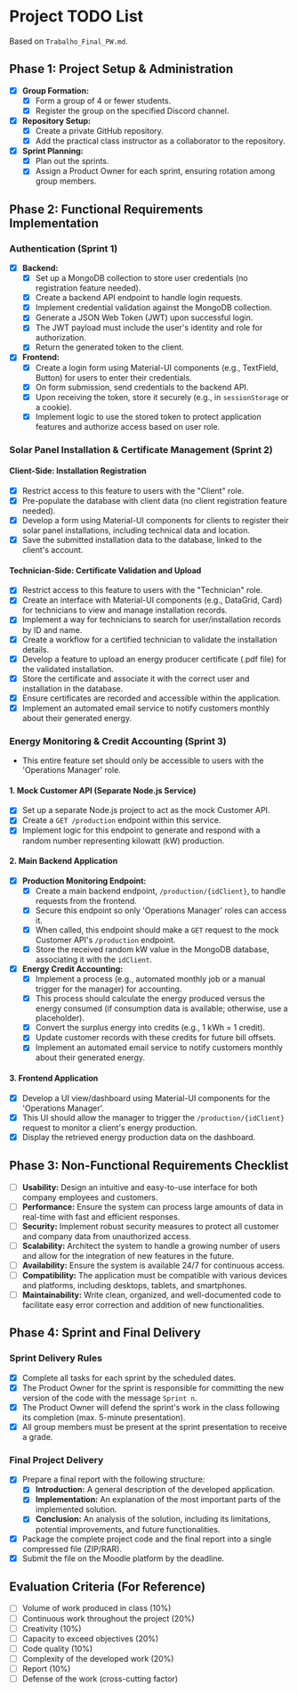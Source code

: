 # Project TODO List

Based on `Trabalho_Final_PW.md`.

## Phase 1: Project Setup & Administration

-   [x] **Group Formation:**
    -   [x] Form a group of 4 or fewer students.
    -   [x] Register the group on the specified Discord channel.
-   [x] **Repository Setup:**
    -   [x] Create a private GitHub repository.
    -   [x] Add the practical class instructor as a collaborator to the repository.
-   [x] **Sprint Planning:**
    -   [x] Plan out the sprints.
    -   [x] Assign a Product Owner for each sprint, ensuring rotation among group members.

## Phase 2: Functional Requirements Implementation

### **Authentication (Sprint 1)**
-   [x] **Backend:**
    -   [x] Set up a MongoDB collection to store user credentials (no registration feature needed).
    -   [x] Create a backend API endpoint to handle login requests.
    -   [x] Implement credential validation against the MongoDB collection.
    -   [x] Generate a JSON Web Token (JWT) upon successful login.
    -   [x] The JWT payload must include the user's identity and role for authorization.
    -   [x] Return the generated token to the client.
-   [x] **Frontend:**
    -   [x] Create a login form using Material-UI components (e.g., TextField, Button) for users to enter their credentials.
    -   [x] On form submission, send credentials to the backend API.
    -   [x] Upon receiving the token, store it securely (e.g., in `sessionStorage` or a cookie).
    -   [x] Implement logic to use the stored token to protect application features and authorize access based on user role.

### **Solar Panel Installation & Certificate Management (Sprint 2)**

#### **Client-Side: Installation Registration**
-   [x] Restrict access to this feature to users with the "Client" role.
-   [x] Pre-populate the database with client data (no client registration feature needed).
-   [x] Develop a form using Material-UI components for clients to register their solar panel installations, including technical data and location.
-   [x] Save the submitted installation data to the database, linked to the client's account.

#### **Technician-Side: Certificate Validation and Upload**
-   [x] Restrict access to this feature to users with the "Technician" role.
-   [x] Create an interface with Material-UI components (e.g., DataGrid, Card) for technicians to view and manage installation records.
-   [x] Implement a way for technicians to search for user/installation records by ID and name.
-   [x] Create a workflow for a certified technician to validate the installation details.
-   [x] Develop a feature to upload an energy producer certificate (.pdf file) for the validated installation.
-   [x] Store the certificate and associate it with the correct user and installation in the database.
-   [x] Ensure certificates are recorded and accessible within the application.
-   [x] Implement an automated email service to notify customers monthly about their generated energy.

### **Energy Monitoring & Credit Accounting (Sprint 3)**
-   This entire feature set should only be accessible to users with the 'Operations Manager' role.

#### **1. Mock Customer API (Separate Node.js Service)**
-   [x] Set up a separate Node.js project to act as the mock Customer API.
-   [x] Create a `GET /production` endpoint within this service.
-   [x] Implement logic for this endpoint to generate and respond with a random number representing kilowatt (kW) production.

#### **2. Main Backend Application**
-   [x] **Production Monitoring Endpoint:**
    -   [x] Create a main backend endpoint, `/production/{idClient}`, to handle requests from the frontend.
    -   [x] Secure this endpoint so only 'Operations Manager' roles can access it.
    -   [x] When called, this endpoint should make a `GET` request to the mock Customer API's `/production` endpoint.
    -   [x] Store the received random kW value in the MongoDB database, associating it with the `idClient`.
-   [x] **Energy Credit Accounting:**
    -   [x] Implement a process (e.g., automated monthly job or a manual trigger for the manager) for accounting.
    -   [x] This process should calculate the energy produced versus the energy consumed (if consumption data is available; otherwise, use a placeholder).
    -   [x] Convert the surplus energy into credits (e.g., 1 kWh = 1 credit).
    -   [x] Update customer records with these credits for future bill offsets.
    -   [x] Implement an automated email service to notify customers monthly about their generated energy.

#### **3. Frontend Application**
-   [x] Develop a UI view/dashboard using Material-UI components for the 'Operations Manager'.
-   [x] This UI should allow the manager to trigger the `/production/{idClient}` request to monitor a client's energy production.
-   [x] Display the retrieved energy production data on the dashboard.

## Phase 3: Non-Functional Requirements Checklist

-   [ ] **Usability:** Design an intuitive and easy-to-use interface for both company employees and customers.
-   [ ] **Performance:** Ensure the system can process large amounts of data in real-time with fast and efficient responses.
-   [ ] **Security:** Implement robust security measures to protect all customer and company data from unauthorized access.
-   [ ] **Scalability:** Architect the system to handle a growing number of users and allow for the integration of new features in the future.
-   [ ] **Availability:** Ensure the system is available 24/7 for continuous access.
-   [ ] **Compatibility:** The application must be compatible with various devices and platforms, including desktops, tablets, and smartphones.
-   [ ] **Maintainability:** Write clean, organized, and well-documented code to facilitate easy error correction and addition of new functionalities.

## Phase 4: Sprint and Final Delivery

### **Sprint Delivery Rules**
-   [x] Complete all tasks for each sprint by the scheduled dates.
-   [x] The Product Owner for the sprint is responsible for committing the new version of the code with the message `Sprint n`.
-   [x] The Product Owner will defend the sprint's work in the class following its completion (max. 5-minute presentation).
-   [x] All group members must be present at the sprint presentation to receive a grade.

### **Final Project Delivery**
-   [x] Prepare a final report with the following structure:
    -   [x] **Introduction:** A general description of the developed application.
    -   [x] **Implementation:** An explanation of the most important parts of the implemented solution.
    -   [x] **Conclusion:** An analysis of the solution, including its limitations, potential improvements, and future functionalities.
-   [x] Package the complete project code and the final report into a single compressed file (ZIP/RAR).
-   [x] Submit the file on the Moodle platform by the deadline.

## Evaluation Criteria (For Reference)
-   [ ] Volume of work produced in class (10%)
-   [ ] Continuous work throughout the project (20%)
-   [ ] Creativity (10%)
-   [ ] Capacity to exceed objectives (20%)
-   [ ] Code quality (10%)
-   [ ] Complexity of the developed work (20%)
-   [ ] Report (10%)
-   [ ] Defense of the work (cross-cutting factor)
